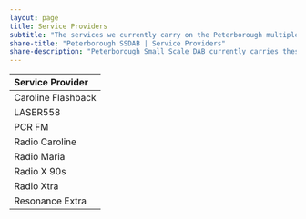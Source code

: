 ```yaml
---
layout: page
title: Service Providers
subtitle: "The services we currently carry on the Peterborough multiplex"
share-title: "Peterborough SSDAB | Service Providers"
share-description: "Peterborough Small Scale DAB currently carries these service providers"
---
```

| Service Provider |
| :------ |
|Caroline Flashback|
|LASER558|
|PCR FM|
|Radio Caroline|
|Radio Maria|
|Radio X 90s|
|Radio Xtra|
|Resonance Extra|


